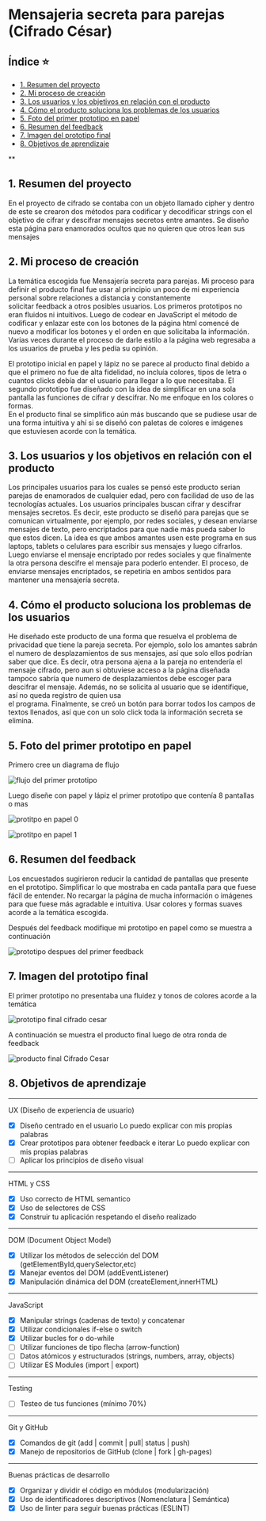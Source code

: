 # Mensajeria secreta para parejas (Cifrado César)

## Índice  :star:

* [1. Resumen del proyecto](#1-Resumen-del-proyecto)
* [2. Mi proceso de creación](#2-Mi-proceso-de-creación)
* [3. Los usuarios y los objetivos en relación con el producto](#3-los-usuarios-y-los-objetivos-en-relación-con-el-producto)
* [4. Cómo el producto soluciona los problemas de los usuarios](#4-como-el-producto-soluciona-los-problemas-de-los-usuarios)
* [5. Foto del primer prototipo en papel](#5-foto-del-primer-prototipo-en-papel)
* [6. Resumen del feedback](#6-resumen-del-feedback)
* [7. Imagen del prototipo final](#7-imagen-del-prototipo-final)
* [8. Objetivos de aprendizaje](#8-objetivos-de-aprendizaje)

**

## 1. Resumen del proyecto

  En el proyecto de cifrado se contaba con un objeto llamado cipher y dentro 
  de este se crearon dos métodos para codificar y decodificar strings con el 
  objetivo de cifrar y descifrar mensajes secretos entre amantes. Se diseño 
  esta página para enamorados ocultos que no quieren que otros lean sus mensajes

## 2. Mi proceso de creación 

  La temática escogida fue Mensajería secreta para parejas. 
  Mi proceso para definir el producto final fue usar al principio un poco de 
  mi experiencia personal sobre relaciones a distancia y constantemente  
  solicitar feedback a otros posibles usuarios. Los primeros prototipos no 
  eran fluidos ni intuitivos. Luego de codear en JavaScript el método de 
  codificar y enlazar este con los botones de la página html comencé de 
  nuevo a modificar los botones y el orden en que solicitaba la información. 
  Varias veces durante el proceso de darle estilo a la página web regresaba 
  a los usuarios de prueba y les pedía su opinión.  

  El prototipo inicial en papel y lápiz no se parece al producto final debido a 
  que el primero no fue de alta fidelidad, no incluía colores, tipos de letra 
  o cuantos clicks debía dar el usuario para llegar a lo que necesitaba. El  
  segundo prototipo fue diseñado con la idea de simplificar en una sola pantalla 
  las funciones de cifrar y descifrar. No me enfoque en los colores o formas.  
  En el producto final se simplifico aún más buscando que se pudiese usar de 
  una forma intuitiva y ahí si se diseñó con paletas de colores e imágenes  
  que estuviesen acorde con la temática.

## 3. Los usuarios y los objetivos en relación con el producto

  Los principales usuarios para los cuales se pensó este producto serian 
  parejas de enamorados de cualquier edad, pero con facilidad de uso de 
  las tecnologías actuales. Los usuarios principales buscan cifrar y 
  descifrar mensajes secretos. Es decir, este producto se diseñó para 
  parejas que se comunican virtualmente, por ejemplo, por redes sociales, 
  y desean enviarse mensajes de texto, pero encriptados para que nadie 
  más pueda saber lo que estos dicen. La idea es que ambos amantes usen 
  este programa en sus laptops, tablets o celulares para escribir 
  sus mensajes y luego cifrarlos. Luego enviarse el mensaje encriptado 
  por redes sociales y que finalmente la otra persona descifre el mensaje 
  para poderlo entender. El proceso, de enviarse mensajes encriptados, 
  se repetiría en ambos sentidos para mantener una mensajería secreta. 

## 4. Cómo el producto soluciona los problemas de los usuarios

  He diseñado este producto de una forma que resuelva el problema de privacidad 
  que tiene la pareja secreta. Por ejemplo, solo los amantes sabrán el numero 
  de desplazamientos de sus mensajes, así que solo ellos podrían saber que dice. 
  Es decir, otra persona ajena a la pareja no entendería el mensaje cifrado, 
  pero aun si obtuviese acceso a la página diseñada tampoco sabría que numero 
  de desplazamientos debe escoger para descifrar el mensaje. Además, no se 
  solicita al usuario que se identifique, así no queda registro de quien usa  
  el programa. Finalmente, se creó un botón para borrar todos los campos de 
  textos llenados, así que con un solo click toda la información secreta se elimina. 

## 5. Foto del primer prototipo en papel

  Primero cree un diagrama de flujo
  
  ![flujo del primer prototipo](https://user-images.githubusercontent.com/60791273/74837638-ecb27080-52ef-11ea-8817-b22f3a902a2a.png)

  Luego diseñe con papel y lápiz el primer prototipo que contenía 8 pantallas o mas

  ![protitpo en papel 0](https://user-images.githubusercontent.com/60791273/74838261-4d8e7880-52f1-11ea-96de-b5ca1a60b97b.jpeg)

  ![protitpo en papel 1](https://user-images.githubusercontent.com/60791273/74838264-4e270f00-52f1-11ea-9997-3b15b3c52fae.jpeg)

## 6. Resumen del feedback

  Los encuestados sugirieron reducir la cantidad de pantallas que presente en el
  prototipo. Simplificar lo que mostraba en cada pantalla para que fuese fácil
  de entender. No recargar la página de mucha información o imágenes para que
  fuese más agradable e intuitiva. Usar colores y formas suaves acorde a
  la temática escogida.

  Después del feedback modifique mi prototipo en papel como se muestra a continuación

  ![prototipo despues del primer feedback](https://user-images.githubusercontent.com/60791273/74838318-69921a00-52f1-11ea-87ed-fbf5de1176aa.jpeg)

## 7. Imagen del prototipo final

  El primer prototipo no presentaba una fluidez y tonos de colores acorde a la temática 
  
  ![prototipo final cifrado cesar](https://user-images.githubusercontent.com/60791273/74837398-66962a00-52ef-11ea-8f0e-539026477c49.png)

  A continuación se muestra el producto final luego de otra ronda de feedback

  ![producto final Cifrado Cesar](https://user-images.githubusercontent.com/60791273/74839662-a4954d00-52f3-11ea-9443-66741fc8f6aa.png)

## 8. Objetivos de aprendizaje

***
UX (Diseño de experiencia de usuario)

* [x] Diseño centrado en el usuario Lo puedo explicar con mis propias palabras
* [x] Crear prototipos para obtener feedback e iterar Lo puedo explicar con mis propias palabras
* [ ] Aplicar los principios de diseño visual 

 ***
HTML y CSS

* [x] Uso correcto de HTML semantico
* [x] Uso de selectores de CSS
* [x] Construir tu aplicación respetando el diseño realizado

***
DOM (Document Object Model)

* [x] Utilizar los métodos de selección del DOM (getElementById,querySelector,etc)
* [x] Manejar eventos del DOM (addEventListener)
* [x] Manipulación dinámica del DOM (createElement,innerHTML)

***
JavaScript

* [x] Manipular strings (cadenas de texto) y concatenar
* [x] Utilizar condicionales if-else o switch
* [x] Utilizar bucles for o do-while
* [ ] Utilizar funciones de tipo flecha (arrow-function)
* [ ] Datos atómicos y estructurados (strings, numbers, array, objects)
* [ ] Utilizar ES Modules (import | export)

***
Testing

* [ ] Testeo de tus funciones (mínimo 70%)

***
Git y GitHub

* [x] Comandos de git (add | commit | pull| status | push)
* [x] Manejo de repositorios de GitHub (clone | fork | gh-pages)

***
Buenas prácticas de desarrollo

* [x] Organizar y dividir el código en módulos (modularización)
* [x] Uso de identificadores descriptivos (Nomenclatura | Semántica)
* [x] Uso de linter para seguir buenas prácticas (ESLINT)
